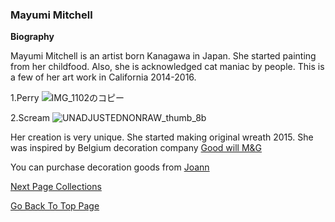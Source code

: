 ### Mayumi Mitchell ###
**Biography**

Mayumi Mitchell is an artist born Kanagawa in Japan. She started painting from her childfood. Also, she is acknowledged cat maniac by people. This is a few of her art work in California 2014-2016.

1.Perry
![IMG_1102のコピー](https://user-images.githubusercontent.com/55659971/65594383-9d307880-dfcd-11e9-878f-2360b4ff931b.jpeg)

2.Scream
![UNADJUSTEDNONRAW_thumb_8b](https://user-images.githubusercontent.com/55659971/65594737-58f1a800-dfce-11e9-8975-b61dee2ec5fc.jpg)

Her creation is very unique. She started making original wreath 2015. She was inspired by Belgium decoration company [Good will M&G](http://www.goodwill.be)

You can purchase decoration goods from [Joann](https://www.joann.com)

[Next Page Collections](https://github.com/WreathStudioMayumi/WreathStudioMayumi.github.io/blob/master/topic.md)

[Go Back To Top Page](https://github.com/WreathStudioMayumi/WreathStudioMayumi.github.io/blob/master/index.md)



